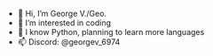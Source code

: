 - 👋 Hi, I’m George V./Geo.
- 👀 I’m interested in coding
- 🌱 I know Python, planning to learn more languages
- 📫 Discord: @georgev_6974

<!---
georgev-6974/georgev-6974 is a ✨ special ✨ repository because its `README.md` (this file) appears on your GitHub profile.
You can click the Preview link to take a look at your changes.
--->
